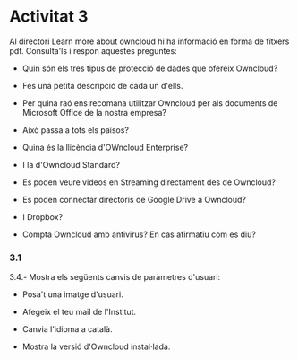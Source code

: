 # Activitat 3

Al directori Learn more about owncloud hi ha informació en forma de fitxers pdf. Consulta'ls i respon aquestes preguntes:

- Quin són els tres tipus de protecció de dades que ofereix Owncloud?


- Fes una petita descripció de cada un d'ells.


- Per quina raó ens recomana utilitzar Owncloud per als documents de Microsoft Office de la nostra empresa?


- Això passa a tots els països?

- Quina és la llicència d'OWncloud Enterprise?


- I la d'Owncloud Standard?


- Es poden veure videos en Streaming directament des de Owncloud?


- Es poden connectar directoris de Google Drive a Owncloud?


- I Dropbox?


- Compta Owncloud amb antivirus? En cas afirmatiu com es diu?


### 3.1

3.4.- Mostra els següents canvis de paràmetres d'usuari:

- Posa't una imatge d'usuari.


- Afegeix el teu mail de l'Institut.


- Canvia l'idioma a català.


- Mostra la versió d'Owncloud instal·lada.
